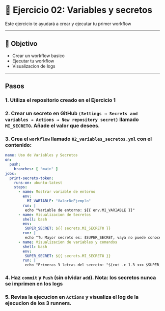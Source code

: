 # 🧪 Ejercicio 02: Variables y secretos

Este ejercicio te ayudará a crear y ejecutar tu primer workflow

---

## 🎯 Objetivo

- Crear un workflow basico
- Ejecutar tu workflow
- Visualizacion de logs

---

## Pasos
### 1.  Utiliza el repositorio creado en el Ejercicio 1

### 2.  Crear un secreto en GitHub `(Settings → Secrets and variables → Actions → New repository secret)` llamado `MI_SECRETO`. Añade el valor que desees.

### 3. Crea el `workflow` llamado `02_variables_secretos.yml` con el contenido:
```yaml copy
name: Uso de Variables y Secretos
on:
  push:
    branches: [ "main" ]
jobs:
  print-secrets-token:
    runs-on: ubuntu-latest
    steps:
      - name: Mostrar variable de entorno
        env:
          MI_VARIABLE: "ValorDeEjemplo"
        run: |
         echo "Variable de entorno: ${{ env.MI_VARIABLE }}"
      - name: Visualizacion de Secretos
        shell: bash
        env:
         SUPER_SECRET: ${{ secrets.MI_SECRETO }}
        run: |
         echo "Tu Mayor secreto es: $SUPER_SECRET, vaya no puede conocerse..."
      - name: Visualizacion de variables y comandos
        shell: bash
        env:
         SUPER_SECRET: ${{ secrets.MI_SECRETO }}
        run: |
         echo "Primeras 3 letras del secreto: "$(cut -c 1-3 <<< $SUPER_SECRET)", es correcto?"
```
### 4. Haz `commit` y `Push` (sin olvidar `add`). **Nota: los secretos nunca se imprimen en los logs**

### 5. Revisa la ejecucion en `Actions` y visualiza el log de la ejecucion de los 3 runners.







